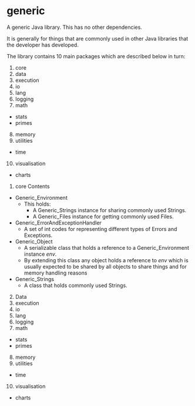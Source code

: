 # generic

A generic Java library. This has no other dependencies.

It is generally for things that are commonly used in other Java libraries that the developer has developed.

The library contains 10 main packages which are described below in turn:
1. core
2. data
3. execution
4. io
5. lang
6. logging
7. math
  - stats
  - primes
8. memory
9. utilities
  - time
10. visualisation
  - charts

1. core
Contents
  - Generic_Environment
    - This holds:
      - A Generic_Strings instance for sharing commonly used Strings.
      - A Generic_Files instance for getting commonly used Files.
  - Generic_ErrorAndExceptionHandler
    - A set of int codes for representing different types of Errors and Exceptions. 
  - Generic_Object
    - A serializable class that holds a reference to a Generic_Environment instance *env*.
    - By extending this class any object holds a reference to *env* which is usually expected to be shared by all objects to share things and for memory handling reasons 
  - Generic_Strings
    - A class that holds commonly used Strings.
    
2. Data
3. execution
4. io
5. lang
6. logging
7. math
  - stats
  - primes
8. memory
9. utilities
  - time
10. visualisation
  - charts
